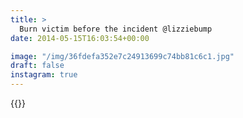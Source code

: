 ```yaml
---
title: >
  Burn victim before the incident @lizziebump
date: 2014-05-15T16:03:54+00:00

image: "/img/36fdefa352e7c24913699c74bb81c6c1.jpg"
draft: false
instagram: true
---
```


{{<photo src="/img/36fdefa352e7c24913699c74bb81c6c1.jpg">}}
